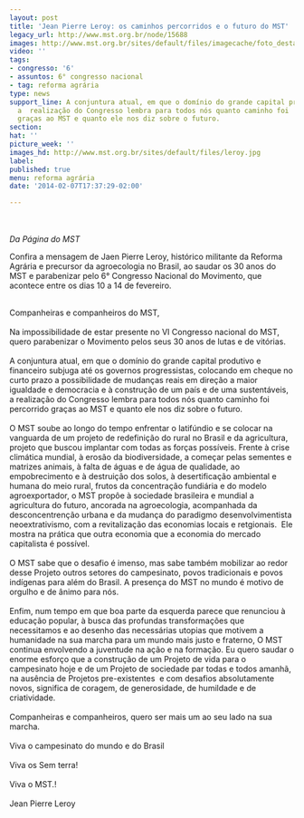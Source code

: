 ```yaml
---
layout: post
title: 'Jean Pierre Leroy: os caminhos percorridos e o futuro do MST'
legacy_url: http://www.mst.org.br/node/15688
images: http://www.mst.org.br/sites/default/files/imagecache/foto_destaque/leroy.jpg
video: ''
tags:
- congresso: '6'
- assuntos: 6° congresso nacional
- tag: reforma agrária
type: news
support_line: A conjuntura atual, em que o domínio do grande capital produtivo e  financeiro,
  a  realização do Congresso lembra para todos nós quanto caminho foi  percorrido
  graças ao MST e quanto ele nos diz sobre o futuro.
section: 
hat: ''
picture_week: ''
images_hd: http://www.mst.org.br/sites/default/files/leroy.jpg
label: 
published: true
menu: reforma agrária
date: '2014-02-07T17:37:29-02:00'

---
```

<p><br><em><br>Da Página do MST</em></p><p>Confira a mensagem de Jaen Pierre Leroy, histórico militante da Reforma Agrária e precursor da agroecologia no Brasil, ao saudar os 30 anos do MST&nbsp;e parabenizar pelo 6° Congresso Nacional do Movimento, que acontece entre os dias 10 a 14 de fevereiro.<br>&nbsp;</p><p>Companheiras e companheiros do MST,<br><br>Na impossibilidade de estar presente no VI Congresso nacional do MST, quero parabenizar o Movimento pelos seus 30 anos de lutas e de vitórias.<br><br>A conjuntura atual, em que o domínio do grande capital produtivo e financeiro subjuga até os governos progressistas, colocando em cheque no curto prazo a possibilidade de mudanças reais em direção a maior igualdade e democracia e à construção de um país e de uma sustentáveis, a realização do Congresso lembra para todos nós quanto caminho foi percorrido graças ao MST e quanto ele nos diz sobre o futuro. <br><br>O MST soube ao longo do tempo enfrentar o latifúndio e se colocar na vanguarda de um projeto de redefinição do rural no Brasil e da agricultura, projeto que buscou implantar com todas as forças possíveis. Frente à crise climática mundial, à erosão da biodiversidade, a começar pelas sementes e matrizes animais, à falta de águas e de água de qualidade, ao empobrecimento e à destruição dos solos, à desertificação ambiental e humana do meio rural, frutos da concentração fundiária e do modelo agroexportador, o MST propôe à sociedade brasileira e mundial a agricultura do futuro, ancorada na agroecologia, acompanhada da desconcentrenção urbana e da mudança do paradigmo desenvolvimentista neoextrativismo, com a revitalização das economias locais e retgionais.&nbsp; Ele mostra na prática que outra economia que a economia do mercado capitalista é possível.<br><br>O MST sabe que o desafio é imenso, mas sabe também mobilizar ao redor desse Projeto outros setores do campesinato, povos tradicionais e povos indígenas para além do Brasil. A presença do MST no mundo é motivo de orgulho e de ânimo para nós.<br><br>Enfim, num tempo em que boa parte da esquerda parece que renunciou à educação popular, à busca das profundas transformações que necessitamos e ao desenho das necessárias utopias que motivem a humanidade na sua marcha para um mundo mais justo e fraterno, O MST continua envolvendo a juventude na ação e na formação. Eu quero saudar o enorme esforço que a construção de um Projeto de vida para o campesinato hoje e de um Projeto de sociedade par todas e todos amanhã, na ausência de Projetos pre-existentes&nbsp; e com desafios absolutamente novos, significa de coragem, de generosidade, de humildade e de criatividade.<br><br>Companheiras e companheiros, quero ser mais um ao seu lado na sua marcha.<br><br>Viva o campesinato do mundo e do Brasil<br><br>Viva os Sem terra!<br><br>Viva o MST.!<br><br>Jean Pierre Leroy</p><p>&nbsp;</p>
